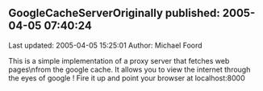 ## GoogleCacheServerOriginally published: 2005-04-05 07:40:24 
Last updated: 2005-04-05 15:25:01 
Author: Michael Foord 
 
This is a simple implementation of a proxy server that fetches web pages\nfrom the google cache. It allows you to view the internet through the eyes of google ! Fire it up and point your browser at localhost:8000